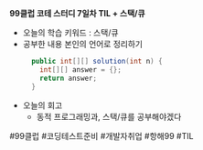 <b>99클럽 코테 스터디 7일차 TIL + 스택/큐</b>

- 오늘의 학습 키워드 : 스택/큐
- 공부한 내용 본인의 언어로 정리하기
    ```java
      public int[][] solution(int n) {
        int[][] answer = {};
        return answer;
      }
    ```
- 오늘의 회고
  - 동적 프로그래밍과, 스택/큐를 공부해야겠다

#99클럽 #코딩테스트준비 #개발자취업 #항해99 #TIL
